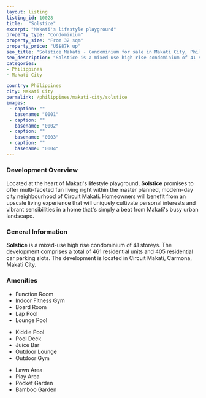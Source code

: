```yaml
---
layout: listing
listing_id: 10028
title:  "Solstice"
excerpt: "Makati's lifestyle playground"
property_type: "Condominium"
property_size: "From 32 sqm"
property_price: "US$87k up"
seo_title: "Solstice Makati - Condominium for sale in Makati City, Philippines | Realestasia"
seo_description: "Solstice is a mixed-use high rise condominium of 41 storeys. The development comprises a total of 461 residential units and 405 residential car parking slots"
categories:
- Philippines
- Makati City

country: Philippines
city: Makati City
permalink: /philippines/makati-city/solstice
images:
 - caption: ""
   basename: "0001"
 - caption: ""
   basename: "0002"
 - caption: ""
   basename: "0003"
 - caption: ""
   basename: "0004"
---
```


<h3>Development Overview</h3>
<p>Located at the heart of Makati's lifestyle playground, <strong>Solstice</strong> promises to offer
multi-faceted fun living right within the master planned, modern-day city neighbourhood of Circuit Makati.
Homeowners will benefit from an upscale living experience that will uniquely cultivate personal interests
and vibrant sensibilities in a home that's simply a beat from Makati's busy urban landscape.</p>

<h3>General Information</h3>
<p><strong>Solstice</strong> is a mixed-use high rise condominium of 41 storeys. The development comprises 
a total of 461 residential units and 405 residential car parking slots. The development is located in
Circuit Makati, Carmona, Makati City.</p>

<h3>Amenities</h3>
<div class="features clearfix">

<ul>
  <li>Function Room</li>
  <li>Indoor Fitness Gym</li>
  <li>Board Room</li>
  <li>Lap Pool</li>
  <li>Lounge Pool</li>
</ul>
 <ul>
  <li>Kiddie Pool</li>
  <li>Pool Deck</li>
  <li>Juice Bar</li>
  <li>Outdoor Lounge</li>
  <li>Outdoor Gym</li>
</ul>
 <ul>
  <li>Lawn Area</li>
  <li>Play Area</li>
  <li>Pocket Garden</li>
  <li>Bamboo Garden</li>
</ul>
</div>